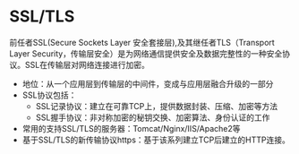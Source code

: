 # SSL/TLS
前任者SSL(Secure Sockets Layer 安全套接层),及其继任者TLS（Transport Layer Security，传输层安全）是为网络通信提供安全及数据完整性的一种安全协议。SSL在传输层对网络连接进行加密。

- 地位：从一个应用层到传输层的中间件，变成与应用层融合升级的一部分
- SSL协议包括：
  - SSL记录协议：建立在可靠TCP上，提供数据封装、压缩、加密等方法
  - SSL握手协议：非对称加密的秘钥交换、加密算法、身份认证的工作
- 常用的支持SSL/TLS的服务器：Tomcat/Nginx/IIS/Apache2等
- 基于SSL/TLS的新传输协议https：基于该系列建立TCP后建立的HTTP连接。
